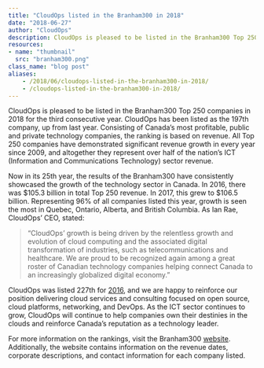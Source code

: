 ```yaml
---
title: "CloudOps listed in the Branham300 in 2018"
date: "2018-06-27"
author: "CloudOps"
description: CloudOps is pleased to be listed in the Branham300 Top 250 companies in 2018 for the third consecutive year.
resources:
- name: "thumbnail"
  src: "branham300.png"
class_name: "blog post"
aliases:
    - /2018/06/cloudops-listed-in-the-branham300-in-2018/
    - /cloudops-listed-in-the-branham300-in-2018/
---
```


<p>CloudOps is pleased to be listed in the Branham300 Top 250 companies in 2018&nbsp;for the third consecutive year. CloudOps has been listed as the 197th company, up from last year. Consisting of Canada’s most profitable, public and private technology companies, the ranking is based on revenue. All Top 250 companies have demonstrated significant revenue growth in every year since 2009, and altogether they represent over half of the nation’s ICT (Information and Communications Technology) sector revenue.</p>

<p>Now in its 25th year, the results of the Branham300 have consistently showcased the growth of the technology sector in Canada. In 2016, there was $105.3 billion in total Top 250 revenue. In 2017, this grew to $106.5 billion. Representing 96% of all companies listed this year, growth is seen the most in Quebec, Ontario, Alberta, and British Columbia. As Ian Rae, CloudOps’ CEO, stated:</p>

<blockquote><p>“CloudOps’ growth is being driven by the relentless growth and evolution of cloud computing and the associated digital transformation of industries, such as telecommunications and healthcare. We are proud to be recognized again among a great roster of Canadian technology companies helping connect Canada to an increasingly globalized digital economy.”</p></blockquote>

<p>CloudOps was listed 227th for <a href="https://www.cloudops.com/2017/06/cloudops-branham300-second-consecutive-year/" target="_blank" rel="noopener noreferrer">2016</a>, and we are happy to reinforce our position delivering cloud services and consulting focused on open source, cloud platforms, networking, and DevOps. As the ICT sector continues to grow, CloudOps will continue to help companies own their destinies in the clouds and reinforce Canada’s reputation as a technology leader.</p>

<p>For more information on the rankings, visit the Branham300 <a href="https://www.branham300.com/index.php" target="_blank" rel="noopener noreferrer">website</a>. Additionally, the website contains information on the revenue dates, corporate descriptions, and contact information for each company listed.</p>